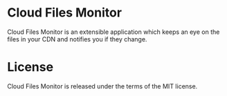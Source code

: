 ﻿Cloud Files Monitor
===
Cloud Files Monitor is an extensible application which keeps an eye on the files in your CDN and notifies you if they change.

License
===
Cloud Files Monitor is released under the terms of the MIT license.